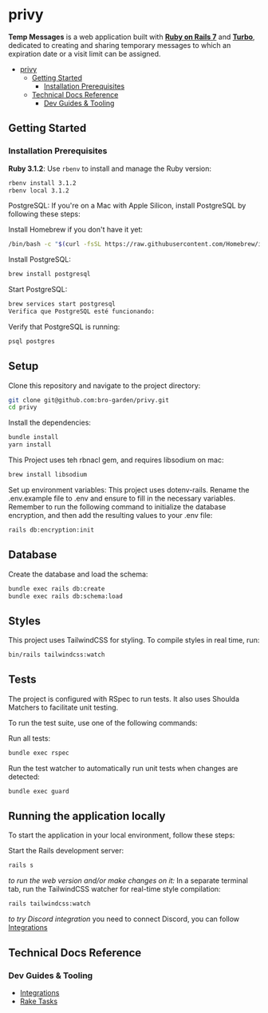 # privy
**Temp Messages** is a web application built with [**Ruby on Rails 7**](https://guides.rubyonrails.org/) and [**Turbo**](https://turbo.hotwired.dev/), dedicated to creating and sharing temporary messages to which an expiration date or a visit limit can be assigned.

- [privy](#privy)
  - [Getting Started](#getting-started)
    - [Installation Prerequisites](#installation-prerequisites)
  - [Technical Docs Reference](#technical-docs-reference)
    - [Dev Guides \& Tooling](#dev-guides--tooling)

## Getting Started
### Installation Prerequisites
**Ruby 3.1.2**: Use `rbenv` to install and manage the Ruby version:

```bash
rbenv install 3.1.2
rbenv local 3.1.2
```

PostgreSQL: If you're on a Mac with Apple Silicon, install PostgreSQL by following these steps:

Install Homebrew if you don't have it yet:
```bash
/bin/bash -c "$(curl -fsSL https://raw.githubusercontent.com/Homebrew/install/HEAD/install.sh)"
```

Install PostgreSQL:
```bash
brew install postgresql
```

Start PostgreSQL:
```bash
brew services start postgresql
Verifica que PostgreSQL esté funcionando:
```

Verify that PostgreSQL is running:
```bash
psql postgres
```

## Setup
Clone this repository and navigate to the project directory:
```bash
git clone git@github.com:bro-garden/privy.git
cd privy
```

Install the dependencies:
```bash
bundle install
yarn install
```

This Project uses teh rbnacl gem, and requires libsodium on mac:
```bash
brew install libsodium
```

Set up environment variables: This project uses dotenv-rails. Rename the .env.example file to .env and ensure to fill in the necessary variables. Remember to run the following command to initialize the database encryption, and then add the resulting values to your .env file:
```bash
rails db:encryption:init
```

## Database
Create the database and load the schema:
```bash
bundle exec rails db:create
bundle exec rails db:schema:load
```

## Styles
This project uses TailwindCSS for styling. To compile styles in real time, run:
```bash
bin/rails tailwindcss:watch
```

## Tests
The project is configured with RSpec to run tests. It also uses Shoulda Matchers to facilitate unit testing.

To run the test suite, use one of the following commands:

Run all tests:
```bash
bundle exec rspec
```

Run the test watcher to automatically run unit tests when changes are detected:
```bash
bundle exec guard
```

## Running the application locally
To start the application in your local environment, follow these steps:

Start the Rails development server:
```bash
rails s
```

*to run the web version and/or make changes on it:* In a separate terminal tab, run the TailwindCSS watcher for real-time style compilation:
```bash
rails tailwindcss:watch
```

*to try Discord integration* you need to connect Discord, you can follow [Integrations](./app/integrations/README.md#connect-to-your-local-deploy)


## Technical Docs Reference
### Dev Guides & Tooling

- [Integrations](./app/integrations/README.md)
- [Rake Tasks](./lib/tasks/README.md)
